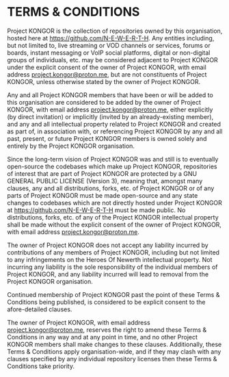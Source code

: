 # TERMS & CONDITIONS

Project KONGOR is the collection of repositories owned by this organisation, hosted here at https://github.com/N-E-W-E-R-T-H. Any entities including, but not limited to, live streaming or VOD channels or services, forums or boards, instant messaging or VoIP social platforms, digital or non-digital groups of individuals, etc. may be considered adjacent to Project KONGOR under the explicit consent of the owner of Project KONGOR, with email address project.kongor@proton.me, but are not constituents of Project KONGOR, unless otherwise stated by the owner of Project KONGOR.

Any and all Project KONGOR members that have been or will be added to this organisation are considered to be added by the owner of Project KONGOR, with email address project.kongor@proton.me, either explicitly (by direct invitation) or implicitly (invited by an already-existing member), and any and all intellectual property related to Project KONGOR and created as part of, in association with, or referencing Project KONGOR by any and all past, present, or future Project KONGOR members is owned solely and entirely by the Project KONGOR organisation.

Since the long-term vision of Project KONGOR was and still is to eventually open-source the codebases which make up Project KONGOR, repositories of interest that are part of Project KONGOR are protected by a GNU GENERAL PUBLIC LICENSE (Version 3), meaning that, amongst many clauses, any and all distributions, forks, etc. of Project KONGOR or of any parts of Project KONGOR must be made open-source and any state changes to codebases which are not directly hosted under Project KONGOR at https://github.com/N-E-W-E-R-T-H must be made public. No distributions, forks, etc. of any of the Project KONGOR intellectual property shall be made without the explicit consent of the owner of Project KONGOR, with email address project.kongor@proton.me.

The owner of Project KONGOR does not accept any liability incurred by contributions of any members of Project KONGOR, including but not limited to any infringements on the Heroes Of Newerth intellectual property. Not incurring any liability is the sole responsibility of the individual members of Project KONGOR, and any liability incurred will lead to removal from the Project KONGOR organisation.

Continued membership of Project KONGOR past the point of these Terms & Conditions being published, is considered to be explicit consent to the afore-detailed clauses.

The owner of Project KONGOR, with email address project.kongor@proton.me, reserves the right to amend these Terms & Conditions in any way and at any point in time, and no other Project KONGOR members shall make changes to these clauses. Additionally, these Terms & Conditions apply organisation-wide, and if they may clash with any clauses specified by any individual repository licenses then these Terms & Conditions take priority.
